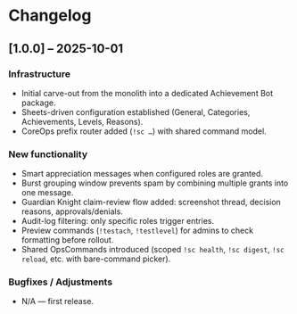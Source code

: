 # Changelog

## [1.0.0] – 2025-10-01

### Infrastructure

* Initial carve-out from the monolith into a dedicated Achievement Bot package.
* Sheets-driven configuration established (General, Categories, Achievements, Levels, Reasons).
* CoreOps prefix router added (`!sc …`) with shared command model.

### New functionality

* Smart appreciation messages when configured roles are granted.
* Burst grouping window prevents spam by combining multiple grants into one message.
* Guardian Knight claim-review flow added: screenshot thread, decision reasons, approvals/denials.
* Audit-log filtering: only specific roles trigger entries.
* Preview commands (`!testach`, `!testlevel`) for admins to check formatting before rollout.
* Shared OpsCommands introduced (scoped `!sc health`, `!sc digest`, `!sc reload`, etc. with bare-command picker).

### Bugfixes / Adjustments

* N/A — first release.
